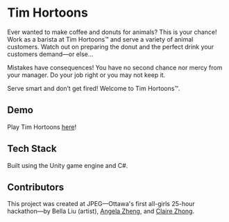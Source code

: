 # Tim Hortoons

Ever wanted to make coffee and donuts for animals? This is your chance! Work as a barista at Tim Hortoons™ and serve a variety of animal customers. Watch out on preparing the donut and the perfect drink your customers demand—or else…

Mistakes have consequences! You have no second chance nor mercy from your manager. Do your job right or you may not keep it.

Serve smart and don’t get fired!
Welcome to Tim Hortoons™.

## Demo

Play Tim Hortoons [here](https://chairzihan.itch.io/tim-hortoons)!

## Tech Stack

Built using the Unity game engine and C#.

## Contributors

This project was created at JPEG—Ottawa's first all-girls 25-hour hackathon—by Bella Liu (artist), [Angela Zheng](https://github.com/angelazheng96), and [Claire Zhong](https://github.com/chairzihan).
